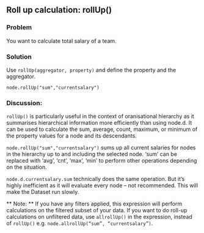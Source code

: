 ## Roll up calculation: rollUp()
### Problem
You want to calculate total salary of a team.

### Solution
Use `rollUp(aggregator, property)` and define the property and the aggregator.

```
node.rollUp("sum","currentsalary") 
```


### Discussion:
`rollUp()` is particularly useful in the context of oranisational hierarchy as it summarises hierarchical information more efficiently than using node.d. It can be used to calculate the sum, average, count, maximum, or minimum of the property values for a node and its descendants.

`node.rollUp("sum","currentsalary")` sums up all current salaries for nodes in the hierarchy up to and including the selected node.
‘sum’ can be replaced with ‘avg’, ‘cnt’, ‘max’, ‘min’ to perform other operations depending on the situation.

`node.d.currentsalary.sum` technically does the same operation. But it’s highly inefficient as it will evaluate every node – not recommended. This will make the Dataset run slowly.

** Note: ** If you have any filters applied, this expression will perform calculations on the filtered subset of your data. If you want to do roll-up calculations on unfiltered data, use `allrollUp()` in the expression, instead of `rollUp()` e.g.  ```node.allrollUp(“sum”, “currentsalary”)```. 
